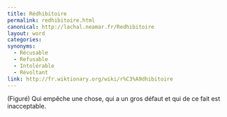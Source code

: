```yaml
---
title: Rédhibitoire
permalink: redhibitoire.html
canonical: http://lachal.neamar.fr/Redhibitoire
layout: word
categories:
synonyms:
  - Récusable
  - Refusable
  - Intolérable
  - Révoltant
link: http://fr.wiktionary.org/wiki/r%C3%A9dhibitoire
---
```


(Figuré) Qui empêche une chose, qui a un gros défaut et qui de ce fait est inacceptable. 

